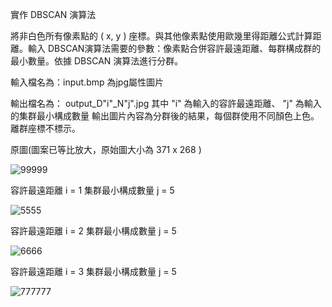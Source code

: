 實作 DBSCAN 演算法

將非白色所有像素點的 ( x, y ) 座標。與其他像素點使用歐幾里得距離公式計算距離。輸入 DBSCAN演算法需要的參數：像素點合併容許最遠距離、每群構成群的最小數量。依據 DBSCAN 演算法進行分群。

輸入檔名為：input.bmp
為jpg屬性圖片

輸出檔名為： output_D"i"_N"j".jpg 其中 "i" 為輸入的容許最遠距離、 "j" 為輸入的集群最小構成數量
輸出圖片內容為分群後的結果，每個群使用不同顏色上色。離群座標不標示。

原圖(圖案已等比放大，原始圖大小為 371 x 268 )

![99999](https://user-images.githubusercontent.com/42996962/135081305-459e5fec-37ca-4fae-93ec-2edc39ca0a5c.png)

容許最遠距離 i = 1 集群最小構成數量 j = 5

![5555](https://user-images.githubusercontent.com/42996962/135081139-c6841499-ff33-438f-861c-b79f60410369.png)

容許最遠距離 i = 2
集群最小構成數量 j = 5

![6666](https://user-images.githubusercontent.com/42996962/135081161-e4fbb567-d4a2-4e41-8073-4ca07ff81591.jpg)

容許最遠距離 i = 3
集群最小構成數量 j = 5

![777777](https://user-images.githubusercontent.com/42996962/135081170-1621150c-8adc-417a-b259-04f3dd589a59.png)

